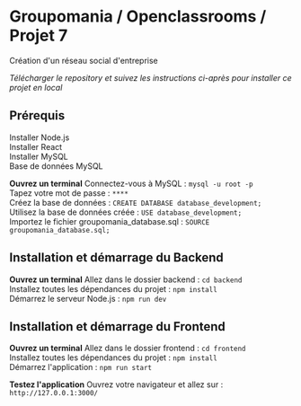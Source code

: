 <h1>Groupomania / Openclassrooms / Projet 7</h1>
Création d'un réseau social d'entreprise

<i>Télécharger le repository et suivez les instructions ci-après pour installer ce projet en local</i>

<h2>Prérequis</h2>
Installer Node.js </br>
Installer React </br>
Installer MySQL </br>
Base de données MySQL </br>

<strong>Ouvrez un terminal</strong>
Connectez-vous à MySQL : ```mysql -u root -p``` </br>
Tapez votre mot de passe : ```****``` </br>
Créez la base de données : ```CREATE DATABASE database_development;``` </br>
Utilisez la base de données créée : ```USE database_development;``` </br>
Importez le fichier groupomania_database.sql : ```SOURCE groupomania_database.sql;``` </br>

<h2>Installation et démarrage du Backend</h2>

<strong>Ouvrez un terminal</strong>
Allez dans le dossier backend : ```cd backend``` </br>
Installez toutes les dépendances du projet : ```npm install``` </br>
Démarrez le serveur Node.js : ```npm run dev``` </br>

<h2>Installation et démarrage du Frontend</h2>

<strong>Ouvrez un terminal</strong>
Allez dans le dossier frontend : ```cd frontend``` </br>
Installez toutes les dépendances du projet : ```npm install``` </br>
Démarrez l'application : ```npm run start``` </br>

<strong>Testez l'application</strong>
Ouvrez votre navigateur et allez sur : ```http://127.0.0.1:3000/``` 